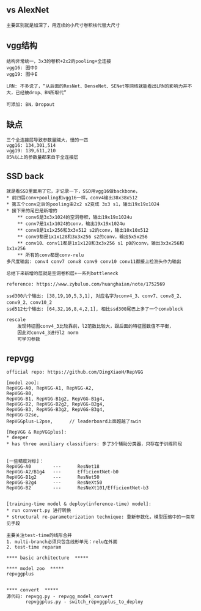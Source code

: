 ## vs AlexNet
    主要区别就是加深了，用连续的小尺寸卷积核代替大尺寸

## vgg结构
    结构非常统一，3x3的卷积+2x2的pooling+全连接
    vgg16: 图中D
    vgg19: 图中E

    LRN: 不多说了，“从后面的ResNet、DenseNet、SENet等网络就能看出LRN的影响力并不大，已经被drop、BN所取代”

    可添加: BN，Dropout

## 缺点
    三个全连接层导致参数量贼大，慢的一匹
    vgg16: 134,301,514
    vgg19: 139,611,210
    85%以上的参数量都来自于全连接层

## SSD back
    就是看SSD里面用了它，才记录一下，SSD用vgg16做backbone，
    * 前四层conv+pooling和vgg16一样，conv4输出38x38x512
    * 第五个conv之后的pooling由2x2 s2变成 3x3 s1，输出19x19x1024
    * 接下来的尾巴是新增的
        ** conv6是3x3x1024的空洞卷积，输出19x19x1024u
        ** conv7是1x1x1024的conv，输出19x19x1024u
        ** conv8是1x1x256和3x3x512 s2的conv，输出10x10x512
        ** conv9都是1x1x128和3x3x256 s2的conv，输出5x5x256
        ** conv10、conv11都是1x1x128和3x3x256 s1 p0的conv，输出3x3x256和1x1x256
        ** 所有的conv都是conv-relu
    多尺度输出: conv4 conv7 conv8 conv9 conv10 conv11都接上检测头作为输出

    总结下来新增的层就是空洞卷积层+一系列bottleneck

    reference: https://www.zybuluo.com/huanghaian/note/1752569

    ssd300六个输出: [38,19,10,5,3,1], 对应名字为conv4_3、conv7、conv8_2、conv9_2、conv10_2
    ssd512七个输出: [64,32,16,8,4,2,1], 相比ssd300尾巴上多了一个convblock

    rescale
        发现特征图conv4_3比较靠前，l2范数比较大，跟后面的特征图数值不平衡，
        因此对conv4_3进行l2 norm
        可学习参数

## repvgg

    official repo: https://github.com/DingXiaoH/RepVGG

    [model zoo]:
    RepVGG-A0, RepVGG-A1, RepVGG-A2,
    RepVGG-B0,
    RepVGG-B1, RepVGG-B1g2, RepVGG-B1g4,
    RepVGG-B2, RepVGG-B2g2, RepVGG-B2g4,
    RepVGG-B3, RepVGG-B3g2, RepVGG-B3g4,
    RepVGG-D2se,
    RepVGGplus-L2pse,      // leaderboard上面超越了swin

    [RepVGG & RepVGGplus]:
    * deeper
    * has three auxiliary classifiers: 多了3个辅助分类器，只存在于训练阶段


    [一些精度对标]：
    RepVGG-A0        ---      ResNet18
    RepVGG-A2/B1g4   ---      EfficientNet-b0
    RepVGG-B1g2      ---      ResNet50
    RepVGG-B2g4      ---      ResNeXt50
    RepVGG-B2        ---      ResNeXt101/EfficientNet-b3


    [training-time model & deploy(inference-time) model]:
    * run convert.py 进行转换
    * structural re-parameterization technique: 重新参数化，模型压缩中的一类常见手段

    主要关注test-time的线形合并
    1. multi-branch必须只包含线形单元：relu在外面
    2. test-time reparam

    **** basic architecture  *****

    **** model zoo  *****
    repvggplus


    **** convert  *****
    源代码: repvgg.py - repvgg_model_convert
           repvggplus.py - switch_repvggplus_to_deploy



















